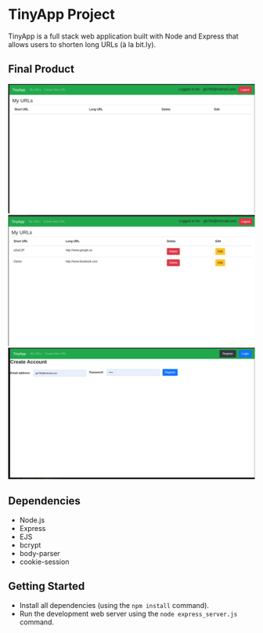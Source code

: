 # TinyApp Project

TinyApp is a full stack web application built with Node and Express that allows users to shorten long URLs (à la bit.ly).

## Final Product

!["Screenshot of home page without any stored data"](https://github.com/Grigor-ship-it/tinyapp/blob/master/docs/urls-page-empty.png?raw=true)
!["Screenshot of page with stored data"](https://github.com/Grigor-ship-it/tinyapp/blob/master/docs/urls-page.png?raw=true)
!["Screenshot of registration page](https://github.com/Grigor-ship-it/tinyapp/blob/master/docs/urls-register.png?raw=true)

## Dependencies

- Node.js
- Express
- EJS
- bcrypt
- body-parser
- cookie-session

## Getting Started

- Install all dependencies (using the `npm install` command).
- Run the development web server using the `node express_server.js` command.